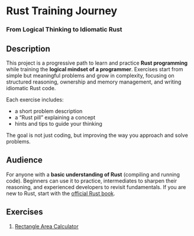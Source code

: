 # Rust Training Journey

### From Logical Thinking to Idiomatic Rust

## Description

This project is a progressive path to learn and practice **Rust programming** while training the **logical mindset of a programmer**.
Exercises start from simple but meaningful problems and grow in complexity, focusing on structured reasoning, ownership and memory management, and writing idiomatic Rust code.

Each exercise includes:

* a short problem description
* a “Rust pill” explaining a concept
* hints and tips to guide your thinking

The goal is not just coding, but improving the way you approach and solve problems.

## Audience

For anyone with a **basic understanding of Rust** (compiling and running code). Beginners can use it to practice, intermediates to sharpen their reasoning, and experienced developers to revisit fundamentals.
If you are new to Rust, start with the [official Rust book](https://doc.rust-lang.org/book/).

## Exercises

 1. [Rectangle Area Calculator](rect-area)
